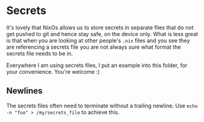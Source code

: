 # Secrets

It's lovely that NixOs allows us to store secrets in separate files that do not get pushed to git and hence stay safe, on the device only. What is less great is that when you are looking at other people's `.nix` files and you see they are referencing a secrets file you are not always sure what format the secrets file needs to be in.

Everywhere I am using secrets files, I put an example into this folder, for your convenience. You're welcome :)


## Newlines

The secrets files often need to terminate without a trailing newline. Use `echo -n "foo" > /my/secrets_file` to achieve this. 
